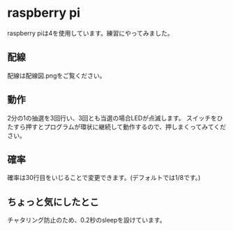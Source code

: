 # raspberry pi
raspberry piは4を使用しています。練習にやってみました。

## 配線
配線は配線図.pngをご覧ください。

## 動作
2分の1の抽選を3回行い、3回とも当選の場合LEDが点滅します。
スイッチをひたすら押すとプログラムが環状に継続して動作するので、押しまくってみてください。

## 確率
確率は30行目をいじることで変更できます。(デフォルトでは1/8です。)

## ちょっと気にしたとこ
チャタリング防止のため、0.2秒のsleepを設けています。